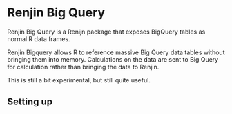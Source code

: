 
# Renjin Big Query

Renjin Big Query is a Renijn package that exposes BigQuery tables as normal
R data frames.

Renjin Bigquery allows R to reference massive Big Query data tables without bringing
them into memory. Calculations on the data are sent to Big Query for calculation
rather than bringing the data to Renjin.

This is still a bit experimental, but still quite useful.

## Setting up

